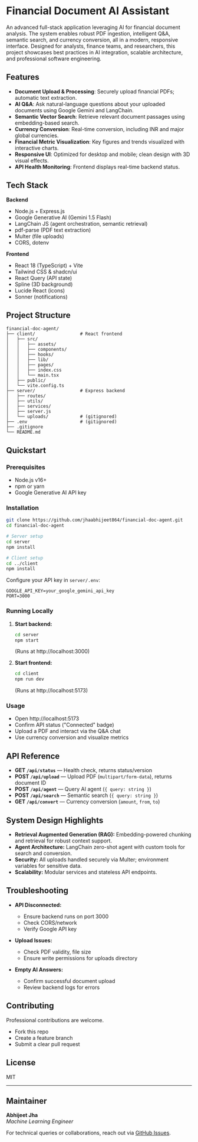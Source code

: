 # Financial Document AI Assistant

An advanced full-stack application leveraging AI for financial document analysis. The system enables robust PDF ingestion, intelligent Q&A, semantic search, and currency conversion, all in a modern, responsive interface. Designed for analysts, finance teams, and researchers, this project showcases best practices in AI integration, scalable architecture, and professional software engineering.


## Features

- **Document Upload & Processing**: Securely upload financial PDFs; automatic text extraction.
- **AI Q&A**: Ask natural-language questions about your uploaded documents using Google Gemini and LangChain.
- **Semantic Vector Search**: Retrieve relevant document passages using embedding-based search.
- **Currency Conversion**: Real-time conversion, including INR and major global currencies.
- **Financial Metric Visualization**: Key figures and trends visualized with interactive charts.
- **Responsive UI**: Optimized for desktop and mobile; clean design with 3D visual effects.
- **API Health Monitoring**: Frontend displays real-time backend status.

## Tech Stack

**Backend**
- Node.js + Express.js
- Google Generative AI (Gemini 1.5 Flash)
- LangChain JS (agent orchestration, semantic retrieval)
- pdf-parse (PDF text extraction)
- Multer (file uploads)
- CORS, dotenv

**Frontend**
- React 18 (TypeScript) + Vite
- Tailwind CSS & shadcn/ui
- React Query (API state)
- Spline (3D background)
- Lucide React (icons)
- Sonner (notifications)

## Project Structure

```
financial-doc-agent/
├── client/                 # React frontend
│   ├── src/
│   │   ├── assets/
│   │   ├── components/
│   │   ├── hooks/
│   │   ├── lib/
│   │   ├── pages/
│   │   ├── index.css
│   │   └── main.tsx
│   ├── public/
│   └── vite.config.ts
├── server/                 # Express backend
│   ├── routes/
│   ├── utils/
│   ├── services/
│   ├── server.js
│   └── uploads/            # (gitignored)
├── .env                    # (gitignored)
├── .gitignore
└── README.md
```

## Quickstart

### Prerequisites

- Node.js v16+
- npm or yarn
- Google Generative AI API key

### Installation

```bash
git clone https://github.com/jhaabhijeet864/financial-doc-agent.git
cd financial-doc-agent

# Server setup
cd server
npm install

# Client setup
cd ../client
npm install
```

Configure your API key in `server/.env`:
```
GOOGLE_API_KEY=your_google_gemini_api_key
PORT=3000
```

### Running Locally

1. **Start backend:**  
   ```bash
   cd server
   npm start
   ```
   (Runs at http://localhost:3000)

2. **Start frontend:**  
   ```bash
   cd client
   npm run dev
   ```
   (Runs at http://localhost:5173)

### Usage

- Open http://localhost:5173
- Confirm API status ("Connected" badge)
- Upload a PDF and interact via the Q&A chat
- Use currency conversion and visualize metrics

## API Reference

- **GET `/api/status`** — Health check, returns status/version
- **POST `/api/upload`** — Upload PDF (`multipart/form-data`), returns document ID
- **POST `/api/agent`** — Query AI agent (`{ query: string }`)
- **POST `/api/search`** — Semantic search (`{ query: string }`)
- **GET `/api/convert`** — Currency conversion (`amount`, `from`, `to`)

## System Design Highlights

- **Retrieval Augmented Generation (RAG):** Embedding-powered chunking and retrieval for robust context support.
- **Agent Architecture:** LangChain zero-shot agent with custom tools for search and conversion.
- **Security:** All uploads handled securely via Multer; environment variables for sensitive data.
- **Scalability:** Modular services and stateless API endpoints.

## Troubleshooting

- **API Disconnected:**  
  - Ensure backend runs on port 3000  
  - Check CORS/network  
  - Verify Google API key

- **Upload Issues:**  
  - Check PDF validity, file size  
  - Ensure write permissions for uploads directory

- **Empty AI Answers:**  
  - Confirm successful document upload  
  - Review backend logs for errors

## Contributing

Professional contributions are welcome.  
- Fork this repo
- Create a feature branch
- Submit a clear pull request

## License

MIT

---

## Maintainer

**Abhijeet Jha**  
_Machine Learning Engineer_

For technical queries or collaborations, reach out via [GitHub Issues](https://github.com/jhaabhijeet864/financial-doc-agent/issues).

